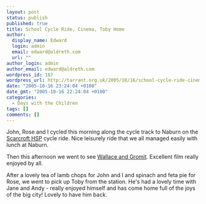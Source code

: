```yaml
---
layout: post
status: publish
published: true
title: School Cycle Ride, Cinema, Toby Home
author:
  display_name: Edward
  login: admin
  email: edward@aldreth.com
  url: ""
author_login: admin
author_email: edward@aldreth.com
wordpress_id: 187
wordpress_url: http://tarrant.org.uk/2005/10/16/school-cycle-ride-cinema-toby-home/
date: "2005-10-16 23:24:04 +0100"
date_gmt: "2005-10-16 22:24:04 +0100"
categories:
  - Days with the Children
tags: []
comments: []
---
```


John, Rose and I cycled this morning along the cycle track to Naburn on
the [Scarcroft HSP][1] cycle ride. Nice leisurely ride that we all
managed easily with lunch at Naburn.

Then this afternoon we went to see [Wallace and Gromit][2]. Excellent
film really enjoyed by all.

After a lovely tea of lamb chops for John and I and spinach and feta pie
for Rose, we went to pick up Toby from the station. He\'s had a lovely
time with Jane and Andy - really enjoyed himself and has come home full
of the joys of the big city! Lovely to have him back.



[1]: https://www.scarcrofthsp.org.uk/
[2]: https://www.wallaceandgromit.com
